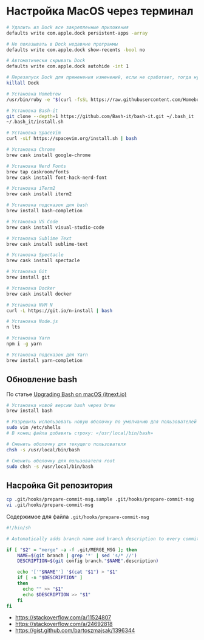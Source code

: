 # Настройка MacOS через терминал

```sh
# Удалить из Dock все закрепленные приложения
defaults write com.apple.dock persistent-apps -array

# Не показывать в Dock недавние программы
defaults write com.apple.dock show-recents -bool no

# Автоматически скрывать Dock
defaults write com.apple.dock autohide -int 1

# Перезапуск Dock для применения изменений, если не сработает, тогда нужна перезагрузка
killall Dock

# Установка Homebrew
/usr/bin/ruby -e "$(curl -fsSL https://raw.githubusercontent.com/Homebrew/install/master/install)"

# Установка Bash-it
git clone --depth=1 https://github.com/Bash-it/bash-it.git ~/.bash_it
~/.bash_it/install.sh

# Установка SpaceVim
curl -sLf https://spacevim.org/install.sh | bash

# Установка Chrome
brew cask install google-chrome

# Установка Nerd Fonts
brew tap caskroom/fonts
brew cask install font-hack-nerd-font

# Установка iTerm2
brew cask install iterm2

# Установка подсказок для bash
brew install bash-completion

# Установка VS Code
brew cask install visual-studio-code

# Установка Sublime Text
brew cask install sublime-text

# Установка Spectacle
brew cask install spectacle

# Установка Git
brew install git

# Установка Docker
brew cask install docker

# Установка NVM N
curl -L https://git.io/n-install | bash

# Установка Node.js
n lts

# Установка Yarn
npm i -g yarn

# Установка подсказок для Yarn
brew install yarn-completion
```

## Обновление bash

По статье [Upgrading Bash on macOS (itnext.io)](https://itnext.io/upgrading-bash-on-macos-7138bd1066ba)

```sh
# Установка новой версии bash через brew
brew install bash

# Разрешить использовать новую оболочку по умолчанию для пользователей
sudo vim /etc/shells
# В конец файла добавить строку: «/usr/local/bin/bash»

# Сменить оболочку для текущего пользователя
chsh -s /usr/local/bin/bash

# Сменить оболочку для пользователя root
sudo chsh -s /usr/local/bin/bash
```

## Насройка Git репозитория

```sh
cp .git/hooks/prepare-commit-msg.sample .git/hooks/prepare-commit-msg
vi .git/hooks/prepare-commit-msg
```

Содержимое для файла `.git/hooks/prepare-commit-msg`

```sh
#!/bin/sh

# Automatically adds branch name and branch description to every commit message

if [ "$2" = "merge" -a -f .git/MERGE_MSG ]; then
    NAME=$(git branch | grep '*' | sed 's/* //')
    DESCRIPTION=$(git config branch."$NAME".description)

    echo '['"$NAME"'] '$(cat "$1") > "$1"
    if [ -n "$DESCRIPTION" ]
    then
      echo "" >> "$1"
      echo $DESCRIPTION >> "$1"
    fi
fi

```

* https://stackoverflow.com/a/11524807
* https://stackoverflow.com/a/24692818
* https://gist.github.com/bartoszmajsak/1396344
